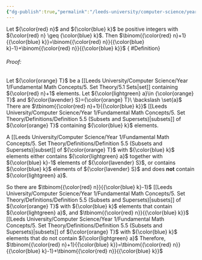 ```yaml
---
{"dg-publish":true,"permalink":"/leeds-university/computer-science/year-1/discrete-mathematics/1-combinatorics/theorems/theorem-1-6/","tags":["Theorem"]}
---
```


Let ${\color{red} n}$ and ${\color{blue} k}$ be positive integers with ${\color{red} n} \geq {\color{blue} k}$. Then $\binom{{\color{red} n}+1}{{\color{blue} k}}=\binom{{\color{red} n}}{{\color{blue} k}-1}+\binom{{\color{red} n}}{{\color{blue} k}}$
{ #Definition}


###### *Proof*:
Let ${\color{orange} T}$ be a [[Leeds University/Computer Science/Year 1/Fundamental Math Concepts/5. Set Theory/5.1 Sets\|set]] containing ${\color{red} n}+1$ elements. Let ${\color{lightgreen} a}\in {\color{orange} T}$ and ${\color{lavender} S}={\color{orange} T}\ \backslash \set{a}$
There are $\tbinom{{\color{red} n}+1}{{\color{blue} k}}$ [[Leeds University/Computer Science/Year 1/Fundamental Math Concepts/5. Set Theory/Definitions/Definition 5.5 (Subsets and Supersets)\|subsets]] of ${\color{orange} T}$ containing ${\color{blue} k}$ elements.

A [[Leeds University/Computer Science/Year 1/Fundamental Math Concepts/5. Set Theory/Definitions/Definition 5.5 (Subsets and Supersets)\|subset]] of ${\color{orange} T}$ with ${\color{blue} k}$ elements either contains ${\color{lightgreen} a}$ together with ${\color{blue} k}-1$ elements of ${\color{lavender} S}$, or contains ${\color{blue} k}$ elements of ${\color{lavender} S}$ and does **not** contain ${\color{lightgreen} a}$.

So there are $\tbinom{{\color{red} n}}{{\color{blue} k}-1}$ [[Leeds University/Computer Science/Year 1/Fundamental Math Concepts/5. Set Theory/Definitions/Definition 5.5 (Subsets and Supersets)\|subsets]] of ${\color{orange} T}$ with ${\color{blue} k}$ elements that contain ${\color{lightgreen} a}$, and $\tbinom{{\color{red} n}}{{\color{blue} k}}$ [[Leeds University/Computer Science/Year 1/Fundamental Math Concepts/5. Set Theory/Definitions/Definition 5.5 (Subsets and Supersets)\|subsets]] of ${\color{orange} T}$ with ${\color{blue} k}$ elements that do not contain ${\color{lightgreen} a}$
Therefore, $\tbinom{{\color{red} n}+1}{{\color{blue} k}}=\tbinom{{\color{red} n}}{{\color{blue} k}-1}+\tbinom{{\color{red} n}}{{\color{blue} k}}$
